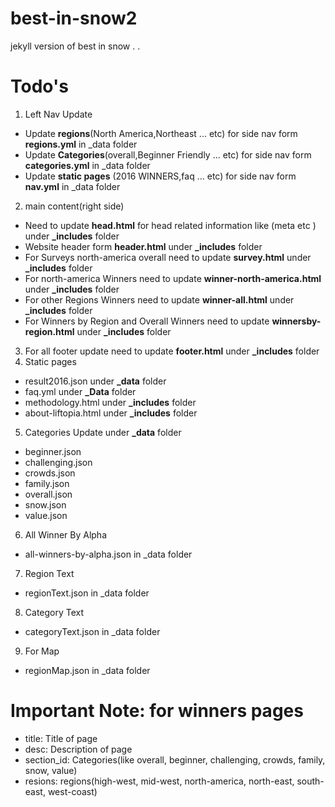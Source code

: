 # best-in-snow2
jekyll version of best in snow . . 

# Todo's 

1. Left Nav Update
  -  Update **regions**(North America,Northeast ... etc) for side nav  form **regions.yml** in  _data folder    
  -  Update **Categories**(overall,Beginner Friendly ... etc) for side nav  form **categories.yml** in  _data folder 
  -  Update **static pages** (2016 WINNERS,faq ... etc) for side nav  form **nav.yml** in  _data folder
  
2. main content(right side)
  -  Need to update **head.html** for head related information like (meta etc ) under **_includes** folder 
  -  Website header form **header.html** under **_includes** folder
  -  For Surveys north-america overall need to update **survey.html** under **_includes** folder
  -  For north-america Winners  need to update **winner-north-america.html** under **_includes** folder  
  -  For other Regions  Winners  need to update **winner-all.html** under **_includes** folder
  -  For Winners by Region and Overall Winners  need to update **winnersby-region.html** under **_includes** folder
3. For all footer update need to update **footer.html** under **_includes** folder
4. Static pages 
  -  result2016.json under **_data** folder
  -  faq.yml under **_Data** folder
  -  methodology.html under **_includes** folder
  -  about-liftopia.html under **_includes** folder
5. Categories Update under **_data** folder
  -  beginner.json 
  -  challenging.json
  -  crowds.json
  -  family.json
  -  overall.json
  -  snow.json
  -  value.json
6.  All Winner By Alpha 
  -  all-winners-by-alpha.json in _data folder
7.  Region Text
  -  regionText.json in _data folder
8.  Category Text
  -  categoryText.json in _data folder
9.  For Map
  -  regionMap.json in _data folder
  
  
# Important Note: for winners  pages 

-  title: Title of page 
-  desc: Description of page
-  section_id: Categories(like overall, beginner, challenging, crowds, family, snow, value) 
-  resions: regions(high-west, mid-west, north-america, north-east, south-east, west-coast) 